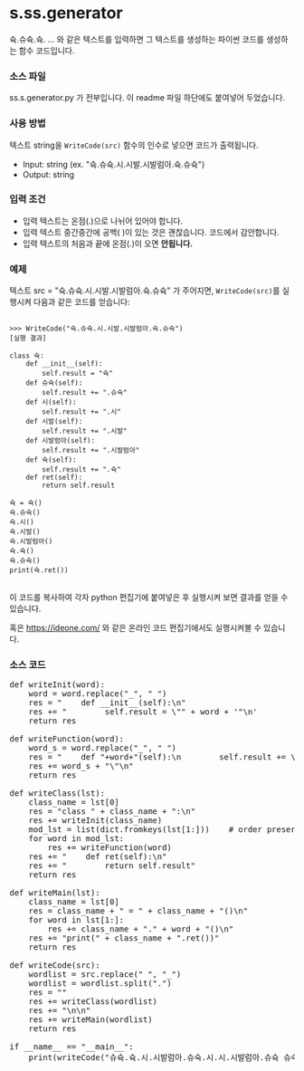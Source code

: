 # s.ss.generator
슉.슈슉.슉. ... 와 같은 텍스트를 입력하면 그 텍스트를 생성하는 파이썬 코드를 생성하는 함수 코드입니다.

### 소스 파일
ss.s.generator.py 가 전부입니다. 이 readme 파일 하단에도 붙여넣어 두었습니다.

### 사용 방법
텍스트 string을 `WriteCode(src)` 함수의 인수로 넣으면 코드가 출력됩니다.

- Input: string (ex. "슉.슈슉.시.시발.시발럼아.슉.슈슉")
- Output: string

### 입력 조건
- 입력 텍스트는 온점(.)으로 나뉘어 있어야 합니다.
- 입력 텍스트 중간중간에 공백( )이 있는 것은 괜찮습니다. 코드에서 감안합니다.
- 입력 텍스트의 처음과 끝에 온점(.)이 오면 __안됩니다.__

### 예제
텍스트 src = "슉.슈슉.시.시발.시발럼아.슉.슈슉" 가 주어지면, `WriteCode(src)`를 실행시켜 다음과 같은 코드를 얻습니다:
<pre>
<code>
>>> WriteCode("슉.슈슉.시.시발.시발럼아.슉.슈슉")
[실행 결과]

class 슉:
    def __init__(self):
        self.result = "슉"
    def 슈슉(self):
        self.result += ".슈슉"
    def 시(self):
        self.result += ".시"
    def 시발(self):
        self.result += ".시발"
    def 시발럼아(self):
        self.result += ".시발럼아"
    def 슉(self):
        self.result += ".슉"
    def ret(self):
        return self.result

슉 = 슉()
슉.슈슉()
슉.시()
슉.시발()
슉.시발럼아()
슉.슉()
슉.슈슉()
print(슉.ret())
</code>
</pre>
이 코드를 복사하여 각자 python 편집기에 붙여넣은 후 실행시켜 보면 결과를 얻을 수 있습니다. 

혹은 https://ideone.com/ 와 같은 온라인 코드 편집기에서도 실행시켜볼 수 있습니다.

### 소스 코드
<pre>
def writeInit(word):
    word = word.replace("_", " ")
    res = "    def __init__(self):\n"
    res += "        self.result = \"" + word + '"\n'
    return res

def writeFunction(word):
    word_s = word.replace("_", " ")
    res = "    def "+word+"(self):\n        self.result += \"." 
    res += word_s + "\"\n"
    return res

def writeClass(lst):
    class_name = lst[0]
    res = "class " + class_name + ":\n"
    res += writeInit(class_name)
    mod_lst = list(dict.fromkeys(lst[1:]))    # order preserving
    for word in mod_lst:
        res += writeFunction(word)
    res += "    def ret(self):\n"
    res += "        return self.result"
    return res

def writeMain(lst):
    class_name = lst[0]
    res = class_name + " = " + class_name + "()\n"
    for word in lst[1:]:
        res += class_name + "." + word + "()\n"
    res += "print(" + class_name + ".ret())"
    return res

def writeCode(src):
    wordlist = src.replace(" ", "_")
    wordlist = wordlist.split(".")
    res = ""
    res += writeClass(wordlist)
    res += "\n\n"
    res += writeMain(wordlist)
    return res

if __name__ == "__main__":
    print(writeCode("슈슉.슉.시.시발럼아.슈숙.시.시.시발럼아.슈슉 슈숙.슉.시.시발럼아.슈숙.시.시.시발롬아.슈슉 슈숙.슉.시.시발럼아.슈숙.시.시.시발럼아.슈슉 슈숙.슉.시.시발럼아.슈숙.시.시.시발롬아.슈슉 슈숙.슉.시.시발럼아.슈숙.시.시.시발럼아.슈슉"))
<code>
